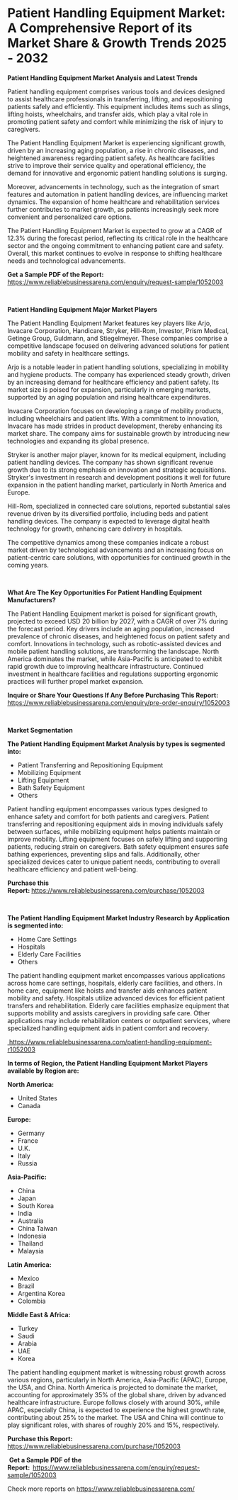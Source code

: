 <p><h1>Patient Handling Equipment Market: A Comprehensive Report of its Market Share & Growth Trends 2025 - 2032</h1></p><p><strong>Patient Handling Equipment Market Analysis and Latest Trends</strong></p>
<p><p>Patient handling equipment comprises various tools and devices designed to assist healthcare professionals in transferring, lifting, and repositioning patients safely and efficiently. This equipment includes items such as slings, lifting hoists, wheelchairs, and transfer aids, which play a vital role in promoting patient safety and comfort while minimizing the risk of injury to caregivers.</p><p>The Patient Handling Equipment Market is experiencing significant growth, driven by an increasing aging population, a rise in chronic diseases, and heightened awareness regarding patient safety. As healthcare facilities strive to improve their service quality and operational efficiency, the demand for innovative and ergonomic patient handling solutions is surging. </p><p>Moreover, advancements in technology, such as the integration of smart features and automation in patient handling devices, are influencing market dynamics. The expansion of home healthcare and rehabilitation services further contributes to market growth, as patients increasingly seek more convenient and personalized care options. </p><p>The Patient Handling Equipment Market is expected to grow at a CAGR of 12.3% during the forecast period, reflecting its critical role in the healthcare sector and the ongoing commitment to enhancing patient care and safety. Overall, this market continues to evolve in response to shifting healthcare needs and technological advancements.</p></p>
<p><strong>Get a Sample PDF of the Report:&nbsp;</strong> <a href="https://www.reliablebusinessarena.com/enquiry/request-sample/1052003?utm_campaign=2485&utm_medium=2&utm_source=Github&utm_content=ia&utm_term=04032025&utm_id=patient-handling-equipment">https://www.reliablebusinessarena.com/enquiry/request-sample/1052003</a></p>
<p>&nbsp;</p>
<p><strong>Patient Handling Equipment Major Market Players</strong></p>
<p><p>The Patient Handling Equipment Market features key players like Arjo, Invacare Corporation, Handicare, Stryker, Hill-Rom, Investor, Prism Medical, Getinge Group, Guldmann, and Stiegelmeyer. These companies comprise a competitive landscape focused on delivering advanced solutions for patient mobility and safety in healthcare settings.</p><p>Arjo is a notable leader in patient handling solutions, specializing in mobility and hygiene products. The company has experienced steady growth, driven by an increasing demand for healthcare efficiency and patient safety. Its market size is poised for expansion, particularly in emerging markets, supported by an aging population and rising healthcare expenditures.</p><p>Invacare Corporation focuses on developing a range of mobility products, including wheelchairs and patient lifts. With a commitment to innovation, Invacare has made strides in product development, thereby enhancing its market share. The company aims for sustainable growth by introducing new technologies and expanding its global presence.</p><p>Stryker is another major player, known for its medical equipment, including patient handling devices. The company has shown significant revenue growth due to its strong emphasis on innovation and strategic acquisitions. Stryker's investment in research and development positions it well for future expansion in the patient handling market, particularly in North America and Europe.</p><p>Hill-Rom, specialized in connected care solutions, reported substantial sales revenue driven by its diversified portfolio, including beds and patient handling devices. The company is expected to leverage digital health technology for growth, enhancing care delivery in hospitals.</p><p>The competitive dynamics among these companies indicate a robust market driven by technological advancements and an increasing focus on patient-centric care solutions, with opportunities for continued growth in the coming years.</p></p>
<p>&nbsp;</p>
<p><strong>What Are The Key Opportunities For Patient Handling Equipment Manufacturers?</strong></p>
<p><p>The Patient Handling Equipment market is poised for significant growth, projected to exceed USD 20 billion by 2027, with a CAGR of over 7% during the forecast period. Key drivers include an aging population, increased prevalence of chronic diseases, and heightened focus on patient safety and comfort. Innovations in technology, such as robotic-assisted devices and mobile patient handling solutions, are transforming the landscape. North America dominates the market, while Asia-Pacific is anticipated to exhibit rapid growth due to improving healthcare infrastructure. Continued investment in healthcare facilities and regulations supporting ergonomic practices will further propel market expansion.</p></p>
<p><strong>Inquire or Share Your Questions If Any Before Purchasing This Report:</strong> <a href="https://www.reliablebusinessarena.com/enquiry/pre-order-enquiry/1052003?utm_campaign=2485&utm_medium=2&utm_source=Github&utm_content=ia&utm_term=04032025&utm_id=patient-handling-equipment">https://www.reliablebusinessarena.com/enquiry/pre-order-enquiry/1052003</a></p>
<p>&nbsp;</p>
<p><strong>Market Segmentation</strong></p>
<p><strong>The Patient Handling Equipment Market Analysis by types is segmented into:</strong></p>
<p><ul><li>Patient Transferring and Repositioning Equipment</li><li>Mobilizing Equipment</li><li>Lifting Equipment</li><li>Bath Safety Equipment</li><li>Others</li></ul></p>
<p><p>Patient handling equipment encompasses various types designed to enhance safety and comfort for both patients and caregivers. Patient transferring and repositioning equipment aids in moving individuals safely between surfaces, while mobilizing equipment helps patients maintain or improve mobility. Lifting equipment focuses on safely lifting and supporting patients, reducing strain on caregivers. Bath safety equipment ensures safe bathing experiences, preventing slips and falls. Additionally, other specialized devices cater to unique patient needs, contributing to overall healthcare efficiency and patient well-being.</p></p>
<p><strong>Purchase this Report:&nbsp;</strong><a href="https://www.reliablebusinessarena.com/purchase/1052003?utm_campaign=2485&utm_medium=2&utm_source=Github&utm_content=ia&utm_term=04032025&utm_id=patient-handling-equipment">https://www.reliablebusinessarena.com/purchase/1052003</a></p>
<p>&nbsp;</p>
<p><strong>The Patient Handling Equipment Market Industry Research by Application is segmented into:</strong></p>
<p><ul><li>Home Care Settings</li><li>Hospitals</li><li>Elderly Care Facilities</li><li>Others</li></ul></p>
<p><p>The patient handling equipment market encompasses various applications across home care settings, hospitals, elderly care facilities, and others. In home care, equipment like hoists and transfer aids enhances patient mobility and safety. Hospitals utilize advanced devices for efficient patient transfers and rehabilitation. Elderly care facilities emphasize equipment that supports mobility and assists caregivers in providing safe care. Other applications may include rehabilitation centers or outpatient services, where specialized handling equipment aids in patient comfort and recovery.</p></p>
<p><a href="https://www.reliablebusinessarena.com/patient-handling-equipment-r1052003?utm_campaign=2485&utm_medium=2&utm_source=Github&utm_content=ia&utm_term=04032025&utm_id=patient-handling-equipment">&nbsp;https://www.reliablebusinessarena.com/patient-handling-equipment-r1052003</a></p>
<p><strong>In terms of Region, the Patient Handling Equipment Market Players available by Region are:</strong></p>
<p>
    <p> <strong> North America: </strong>
        <ul>
            <li>United States</li>
            <li>Canada</li>
        </ul>
        </p> 
    <p> <strong> Europe: </strong>
        <ul>
            <li>Germany</li>
            <li>France</li>
            <li>U.K.</li>
            <li>Italy</li>
            <li>Russia</li>
        </ul>
        </p> 
    <p> <strong> Asia-Pacific: </strong>
        <ul>
            <li>China</li>
            <li>Japan</li>
            <li>South Korea</li>
            <li>India</li>
            <li>Australia</li>
            <li>China Taiwan</li>
            <li>Indonesia</li>
            <li>Thailand</li>
            <li>Malaysia</li>
        </ul>
        </p> 
    <p> <strong> Latin America: </strong>
        <ul>
            <li>Mexico</li>
            <li>Brazil</li>
            <li>Argentina Korea</li>
            <li>Colombia</li>
        </ul>
        </p> 
    <p> <strong> Middle East & Africa: </strong>
        <ul>
            <li>Turkey</li>
            <li>Saudi</li>
            <li>Arabia</li>
            <li>UAE</li>
            <li>Korea</li>
        </ul>
    </p>
    </p>
<p><p>The patient handling equipment market is witnessing robust growth across various regions, particularly in North America, Asia-Pacific (APAC), Europe, the USA, and China. North America is projected to dominate the market, accounting for approximately 35% of the global share, driven by advanced healthcare infrastructure. Europe follows closely with around 30%, while APAC, especially China, is expected to experience the highest growth rate, contributing about 25% to the market. The USA and China will continue to play significant roles, with shares of roughly 20% and 15%, respectively.</p></p>
<p><strong>Purchase this Report: </strong><a href="https://www.reliablebusinessarena.com/purchase/1052003?utm_campaign=2485&utm_medium=2&utm_source=Github&utm_content=ia&utm_term=04032025&utm_id=patient-handling-equipment">https://www.reliablebusinessarena.com/purchase/1052003</a></p>
<p>&nbsp;<strong>Get a Sample PDF of the Report:&nbsp;&nbsp;</strong><a href="https://www.reliablebusinessarena.com/enquiry/request-sample/1052003?utm_campaign=2485&utm_medium=2&utm_source=Github&utm_content=ia&utm_term=04032025&utm_id=patient-handling-equipment">https://www.reliablebusinessarena.com/enquiry/request-sample/1052003</a></p>
<p><strong></strong></p>
<p>Check more reports on <a href="https://www.reliablebusinessarena.com/?utm_campaign=2485&utm_medium=2&utm_source=Github&utm_content=ia&utm_term=04032025&utm_id=patient-handling-equipment">https://www.reliablebusinessarena.com/</a></p>